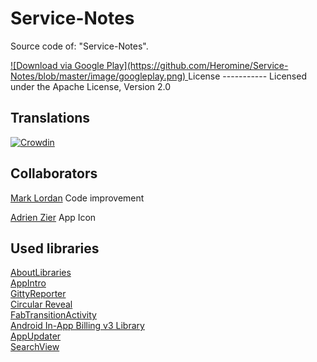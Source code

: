 # Service-Notes

Source code of: "Service-Notes".


<a href="https://play.google.com/store/apps/details?id=notes.service.com.servicenotes">
![Download via Google Play](https://github.com/Heromine/Service-Notes/blob/master/image/googleplay.png) 
</a>
License
-----------
Licensed under the Apache License, Version 2.0

Translations
-----------
[![Crowdin](https://d322cqt584bo4o.cloudfront.net/service-notes/localized.svg)](https://crowdin.com/project/service-notes)

Collaborators
-----------
[Mark Lordan](https://github.com/DarkNormal) Code improvement

[Adrien Zier](https://plus.google.com/u/0/+AdrienZier) App Icon

Used libraries
-----------
[AboutLibraries](https://github.com/mikepenz/AboutLibraries)<br>
[AppIntro](https://github.com/PaoloRotolo/AppIntro)<br>
[GittyReporter](https://github.com/PaoloRotolo/GittyReporter)<br>
[Circular Reveal](https://github.com/ozodrukh/CircularReveal)<br>
[FabTransitionActivity](https://github.com/coyarzun89/FabTransitionActivity)<br>
[Android In-App Billing v3 Library](https://github.com/anjlab/android-inapp-billing-v3)<br>
[AppUpdater](https://github.com/javiersantos/AppUpdater)<br>
[SearchView](https://github.com/lapism/SearchView)<br>

